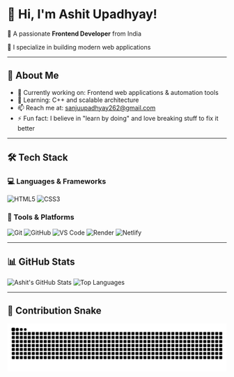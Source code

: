# 👋 Hi, I'm Ashit Upadhyay!

🚀 A passionate **Frontend Developer** from India

🔧 I specialize in building modern web applications 

---

## 🌟 About Me

- 🔭 Currently working on: Frontend web applications & automation tools
- 🌱 Learning: C++ and scalable architecture
- 📫 Reach me at: sanjuupadhyay262@gmail.com
- ⚡ Fun fact: I believe in "learn by doing" and love breaking stuff to fix it better

---

## 🛠️ Tech Stack

### 💻 Languages & Frameworks


![HTML5](https://img.shields.io/badge/-HTML5-E34F26?style=flat-square&logo=html5&logoColor=white)
![CSS3](https://img.shields.io/badge/-CSS3-1572B6?style=flat-square&logo=css3&logoColor=white)

### 🧰 Tools & Platforms

![Git](https://img.shields.io/badge/-Git-F05032?style=flat-square&logo=git&logoColor=white)
![GitHub](https://img.shields.io/badge/-GitHub-181717?style=flat-square&logo=github&logoColor=white)
![VS Code](https://img.shields.io/badge/-VSCode-007ACC?style=flat-square&logo=visual-studio-code&logoColor=white)
![Render](https://img.shields.io/badge/-Render-46E3B7?style=flat-square&logo=render&logoColor=white)
![Netlify](https://img.shields.io/badge/-Netlify-00C7B7?style=flat-square&logo=netlify&logoColor=white)



---

## 📊 GitHub Stats

![Ashit's GitHub Stats](https://github-readme-stats.vercel.app/api?username=codexboy0417&show_icons=true&theme=github_dark&hide_border=true)
![Top Languages](https://github-readme-stats.vercel.app/api/top-langs/?username=codexboy0417&layout=compact&theme=github_dark&hide_border=true)

---

## 🐍 Contribution Snake

<picture>
  <source media="(prefers-color-scheme: dark)" srcset="https://raw.githubusercontent.com/codexboy0417/codexboy0417/output/github-snake-dark.svg" />
  <source media="(prefers-color-scheme: light)" srcset="https://raw.githubusercontent.com/codexboy0417/codexboy0417/output/github-snake.svg" />
  <img alt="GitHub Contribution Snake" src="https://raw.githubusercontent.com/codexboy0417/codexboy0417/output/github-snake.svg" />
</picture>
